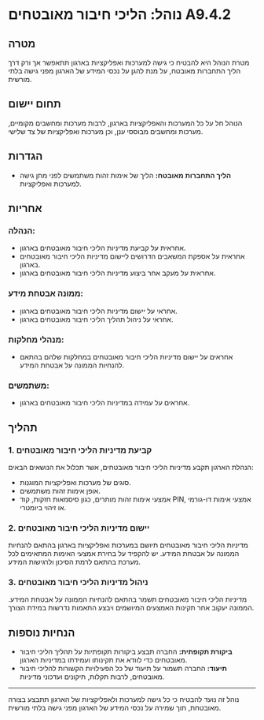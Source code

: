 


# נוהל: הליכי חיבור מאובטחים A9.4.2

## מטרה
מטרת הנוהל היא להבטיח כי גישה למערכות ואפליקציות בארגון תתאפשר אך ורק דרך הליך התחברות מאובטח, על מנת להגן על נכסי המידע של הארגון מפני גישה בלתי מורשית.

## תחום יישום
הנוהל חל על כל המערכות והאפליקציות בארגון, לרבות מערכות ומחשבים מקומיים, מערכות ומחשבים מבוססי ענן, וכן מערכות ואפליקציות של צד שלישי.

## הגדרות
- **הליך התחברות מאובטח:** הליך של אימות זהות משתמשים לפני מתן גישה למערכות ואפליקציות.

## אחריות
### הנהלה:
- אחראית על קביעת מדיניות הליכי חיבור מאובטחים בארגון.
- אחראית על אספקת המשאבים הדרושים ליישום מדיניות הליכי חיבור מאובטחים בארגון.
- אחראית על מעקב אחר ביצוע מדיניות הליכי חיבור מאובטחים בארגון.

### ממונה אבטחת מידע:
- אחראי על יישום מדיניות הליכי חיבור מאובטחים בארגון.
- אחראי על ניהול תהליך הליכי חיבור מאובטחים בארגון.

### מנהלי מחלקות:
- אחראים על יישום מדיניות הליכי חיבור מאובטחים במחלקות שלהם בהתאם להנחיות הממונה על אבטחת המידע.

### משתמשים:
- אחראים על עמידה במדיניות הליכי חיבור מאובטחים בארגון.

## תהליך
### 1. קביעת מדיניות הליכי חיבור מאובטחים
הנהלת הארגון תקבע מדיניות הליכי חיבור מאובטחים, אשר תכלול את הנושאים הבאים:
- סוגים של מערכות ואפליקציות המוגנות.
- אופן אימות זהות משתמשים.
- אמצעי אימות זהות מותרים, כגון סיסמאות חזקות, קוד PIN, אמצעי אימות דו-גורמי או זיהוי ביומטרי.

### 2. יישום מדיניות הליכי חיבור מאובטחים
מדיניות הליכי חיבור מאובטחים תיושם במערכות ואפליקציות בארגון בהתאם להנחיות הממונה על אבטחת המידע. יש להקפיד על בחירת אמצעי האימות המתאימים לכל מערכת בהתאם לרמת הסיכון ולרגישות המידע.

### 3. ניהול מדיניות הליכי חיבור מאובטחים
מדיניות הליכי חיבור מאובטחים תשמר בהתאם להנחיות הממונה על אבטחת המידע. הממונה יעקוב אחר תקינות האמצעים המיושמים ויבצע התאמות נדרשות במידת הצורך.

## הנחיות נוספות
- **ביקורת תקופתית:** החברה תבצע ביקורות תקופתיות על תהליך הליכי חיבור מאובטחים כדי לוודא את תקינותו ועמידתו במדיניות הארגון.
- **תיעוד:** החברה תשמור על תיעוד של כל הפעילויות הקשורות להליכי חיבור מאובטחים, לרבות תקלות, תיקונים ועדכוני מדיניות.

---

נוהל זה נועד להבטיח כי כל גישה למערכות ולאפליקציות של הארגון תתבצע בצורה מאובטחת, תוך שמירה על נכסי המידע של הארגון מפני גישה בלתי מורשית.